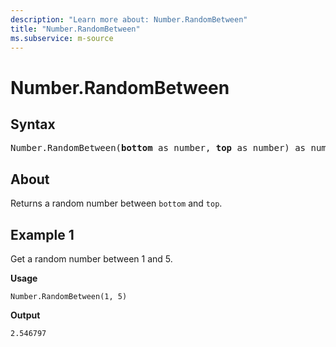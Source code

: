 ```yaml
---
description: "Learn more about: Number.RandomBetween"
title: "Number.RandomBetween"
ms.subservice: m-source
---
```

# Number.RandomBetween

## Syntax

<pre>
Number.RandomBetween(<b>bottom</b> as number, <b>top</b> as number) as number
</pre>
  
## About

Returns a random number between `bottom` and `top`.

## Example 1

Get a random number between 1 and 5.

**Usage**

```powerquery-m
Number.RandomBetween(1, 5)
```

**Output**

`2.546797`

